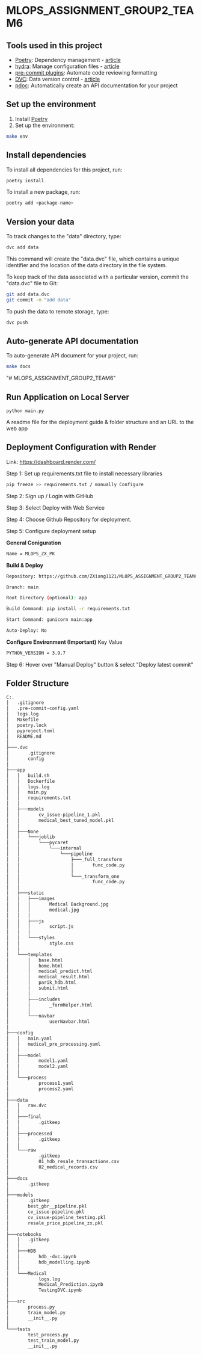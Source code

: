 # MLOPS_ASSIGNMENT_GROUP2_TEAM6

## Tools used in this project

- [Poetry](https://towardsdatascience.com/how-to-effortlessly-publish-your-python-package-to-pypi-using-poetry-44b305362f9f): Dependency management - [article](https://mathdatasimplified.com/2023/06/12/poetry-a-better-way-to-manage-python-dependencies/)
- [hydra](https://hydra.cc/): Manage configuration files - [article](https://mathdatasimplified.com/2023/05/25/stop-hard-coding-in-a-data-science-project-use-configuration-files-instead/)
- [pre-commit plugins](https://pre-commit.com/): Automate code reviewing formatting
- [DVC](https://dvc.org/): Data version control - [article](https://mathdatasimplified.com/2023/02/20/introduction-to-dvc-data-version-control-tool-for-machine-learning-projects-2/)
- [pdoc](https://github.com/pdoc3/pdoc): Automatically create an API documentation for your project

## Set up the environment

1. Install [Poetry](https://python-poetry.org/docs/#installation)
2. Set up the environment:

```bash
make env
```

## Install dependencies

To install all dependencies for this project, run:

```bash
poetry install
```

To install a new package, run:

```bash
poetry add <package-name>
```

## Version your data

To track changes to the "data" directory, type:

```bash
dvc add data
```

This command will create the "data.dvc" file, which contains a unique identifier and the location of the data directory in the file system.

To keep track of the data associated with a particular version, commit the "data.dvc" file to Git:

```bash
git add data.dvc
git commit -m "add data"
```

To push the data to remote storage, type:

```bash
dvc push
```

## Auto-generate API documentation

To auto-generate API document for your project, run:

```bash
make docs
```

"# MLOPS_ASSIGNMENT_GROUP2_TEAM6"

## Run Application on Local Server

```
python main.py

```

A readme file for the deployment guide & folder structure and an URL to the
web app

## Deployment Configuration with Render

Link: https://dashboard.render.com/

Step 1: Set up requirements.txt file to install necessary libraries

```bash
pip freeze >> requirements.txt / manually Configure

```

Step 2: Sign up / Login with GitHub

Step 3: Select Deploy with Web Service

Step 4: Choose Github Repository for deployment.

Step 5: Configure deployment setup

**General Coniguration**

```bash
Name = MLOPS_ZX_PK
```

**Build & Deploy**

```bash
Repository: https://github.com/ZXiang1121/MLOPS_ASSIGNMENT_GROUP2_TEAM6

Branch: main

Root Directory (optional): app

Build Command: pip install -r requirements.txt

Start Command: gunicorn main:app

Auto-Deploy: No

```

**Configure Environment (Important)**
Key Value

```bash
PYTHON_VERSION = 3.9.7
```

Step 6: Hover over "Manual Deploy" button & select "Deploy latest commit"

## Folder Structure

```Bash
C:.
│   .gitignore
│   .pre-commit-config.yaml
│   logs.log
│   Makefile
│   poetry.lock
│   pyproject.toml
│   README.md
│
├───.dvc
│       .gitignore
│       config
│
├───app
│   │   build.sh
│   │   Dockerfile
│   │   logs.log
│   │   main.py
│   │   requirements.txt
│   │
│   ├───models
│   │       cv_issue-pipeline_1.pkl
│   │       medical_best_tuned_model.pkl
│   │
│   ├───None
│   │   └───joblib
│   │       └───pycaret
│   │           └───internal
│   │               └───pipeline
│   │                   ├───_full_transform
│   │                   │       func_code.py
│   │                   │
│   │                   └───_transform_one
│   │                           func_code.py
│   │
│   ├───static
│   │   ├───images
│   │   │       Medical Background.jpg
│   │   │       medical.jpg
│   │   │
│   │   ├───js
│   │   │       script.js
│   │   │
│   │   └───styles
│   │           style.css
│   │
│   └───templates
│       │   base.html
│       │   home.html
│       │   medical_predict.html
│       │   medical_result.html
│       │   parik_hdb.html
│       │   submit.html
│       │
│       ├───includes
│       │       _formHelper.html
│       │
│       └───navbar
│               userNavbar.html
│
├───config
│   │   main.yaml
│   │   medical_pre_processing.yaml
│   │
│   ├───model
│   │       model1.yaml
│   │       model2.yaml
│   │
│   └───process
│           process1.yaml
│           process2.yaml
│
├───data
│   │   raw.dvc
│   │
│   ├───final
│   │       .gitkeep
│   │
│   ├───processed
│   │       .gitkeep
│   │
│   └───raw
│           .gitkeep
│           01_hdb_resale_transactions.csv
│           02_medical_records.csv
│
├───docs
│       .gitkeep
│
├───models
│       .gitkeep
│       best_gbr__pipeline.pkl
│       cv_issue-pipeline.pkl
│       cv_issue-pipeline_testing.pkl
│       resale_price_pipeline_zx.pkl
│
├───notebooks
│   │   .gitkeep
│   │
│   ├───HDB
│   │       hdb_-dvc.ipynb
│   │       hdb_modelling.ipynb
│   │
│   └───Medical
│           logs.log
│           Medical_Prediction.ipynb
│           TestingDVC.ipynb
│
├───src
│       process.py
│       train_model.py
│       __init__.py
│
└───tests
        test_process.py
        test_train_model.py
        __init__.py
```
